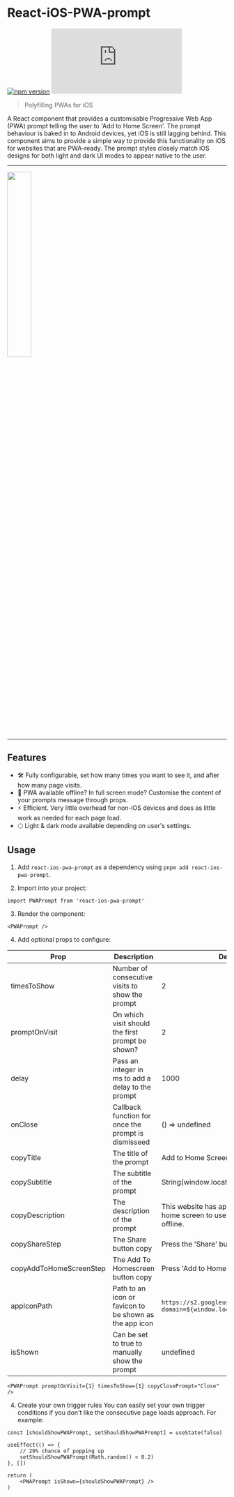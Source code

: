 # React-iOS-PWA-prompt

[![npm version](http://img.shields.io/npm/v/react-ios-pwa-prompt.svg?style=flat)](https://npmjs.org/package/react-ios-pwa-prompt "View this project on npm") ![Gzip file size](https://img.badgesize.io/chrisdancee/react-ios-pwa-prompt/master/dist/react-ios-pwa-prompt.js?compression=gzip)

> Polyfilling PWAs for iOS

A React component that provides a customisable Progressive Web App (PWA) prompt telling the user to 'Add to Home Screen'. The prompt behaviour is baked in to Android devices, yet iOS is still lagging behind. This component aims to provide a simple way to provide this functionality on iOS for websites that are PWA-ready. The prompt styles closely match iOS designs for both light and dark UI modes to appear native to the user.

<hr>

<img src="https://user-images.githubusercontent.com/11626619/65389000-18352d00-dd49-11e9-82c8-6fac25a494c8.gif" width="33%">

<hr>

## Features

- 🛠 Fully configurable, set how many times you want to see it, and after how many page visits.
- 📃 PWA available offline? In full screen mode? Customise the content of your prompts message through props.
- ⚡️ Efficient. Very little overhead for non-iOS devices and does as little work as needed for each page load.
- 🌕 Light & dark mode available depending on user's settings.

## Usage

1. Add `react-ios-pwa-prompt` as a dependency using `pnpm add react-ios-pwa-prompt`.

2. Import into your project:

```
import PWAPrompt from 'react-ios-pwa-prompt'
```

3. Render the component:

```
<PWAPrompt />
```

4. Add optional props to configure:

| Prop                    | Description                                            | Default Value                                                                                             |
| ----------------------- | ------------------------------------------------------ | --------------------------------------------------------------------------------------------------------- |
| timesToShow             | Number of consecutive visits to show the prompt        | 2                                                                                                         |
| promptOnVisit           | On which visit should the first prompt be shown?       | 2                                                                                                         |
| delay                   | Pass an integer in ms to add a delay to the prompt     | 1000                                                                                                      |
| onClose                 | Callback function for once the prompt is dismisseed    | () => undefined                                                                                           |
| copyTitle               | The title of the prompt                                | Add to Home Screen                                                                                        |
| copySubtitle            | The subtitle of the prompt                             | String(window.location.href)                                                                              |
| copyDescription         | The description of the prompt                          | This website has app functionality. Add it to your home screen to use it in fullscreen and while offline. |
| copyShareStep           | The Share button copy                                  | Press the 'Share' button on the menu bar below                                                            |
| copyAddToHomeScreenStep | The Add To Homescreen button copy                      | Press 'Add to Home Screen'                                                                                |
| appIconPath             | Path to an icon or favicon to be shown as the app icon | `https://s2.googleusercontent.com/s2/favicons?domain=${window.location.origin}`                           |
| isShown                 | Can be set to true to manually show the prompt         | undefined                                                                                                 |

```
<PWAPrompt promptOnVisit={1} timesToShow={1} copyClosePrompt="Close" />
```

4. Create your own trigger rules
   You can easily set your own trigger conditions if you don't like the consecutive page loads approach. For example:

```
const [shouldShowPWAPrompt, setShouldShowPWAPrompt] = useState(false)

useEffect(() => {
    // 20% chance of popping up
    setShouldShowPWAPrompt(Math.random() < 0.2)
}, [])

return (
    <PWAPrompt isShown={shouldShowPWAPrompt} />
)
```
